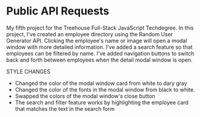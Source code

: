 # Public API Requests
My fifth project for the Treehouse Full-Stack JavaScript Techdegree.
In this project, I've created an employee directory using the Random User Generator API.
Clicking the employee's name or image will open a modal window with more detailed information.
I've added a search feature so that employees can be filtered by name.
I've added navigation buttons to switch back and forth between employees when the detail modal window is open.

STYLE CHANGES
- Changed the color of the modal window card from white to dary gray
- Changed the color of the fonts in the modal window from black to white.
- Swapped the colors of the modal window's close button
- The search and filter feature works by highlighting the employee card that matches the text in the search form


